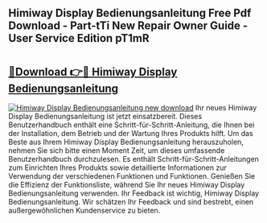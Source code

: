 ## Himiway Display Bedienungsanleitung Free Pdf Download - Part-tTi New Repair Owner Guide - User Service Edition pT1mR

# <h2><a href="http://df31jd.blite.top/?on=Himiway+Display+Bedienungsanleitung">🔗Download 👉🔴 Himiway Display Bedienungsanleitung</a></h2>

[![Himiway Display Bedienungsanleitung new download](https://i.imgur.com/lujVjoI.png)](http://df31jd.blite.top/?on=Himiway+Display+Bedienungsanleitung)
Ihr neues Himiway Display Bedienungsanleitung ist jetzt einsatzbereit. Dieses Benutzerhandbuch enthält eine Schritt-für-Schritt-Anleitung, die Ihnen bei der Installation, dem Betrieb und der Wartung Ihres Produkts hilft. Um das Beste aus Ihrem Himiway Display Bedienungsanleitung herauszuholen, nehmen Sie sich bitte einen Moment Zeit, um dieses umfassende Benutzerhandbuch durchzulesen. Es enthält Schritt-für-Schritt-Anleitungen zum Einrichten Ihres Produkts sowie detaillierte Informationen zur Verwendung der verschiedenen Funktionen und Funktionen. Genießen Sie die Effizienz der Funktionsliste, während Sie Ihr neues Himiway Display Bedienungsanleitung verwenden. Ihr Feedback ist wichtig, Himiway Display Bedienungsanleitung. Wir schätzen Ihr Feedback und sind bestrebt, einen außergewöhnlichen Kundenservice zu bieten.
